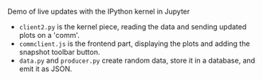 Demo of live updates with the IPython kernel in Jupyter

* `client2.py` is the kernel piece, reading the data and sending updated plots on a 'comm'.
* `commclient.js` is the frontend part, displaying the plots and adding the snapshot toolbar button.
* `data.py` and `producer.py` create random data, store it in a database, and emit it as JSON.

